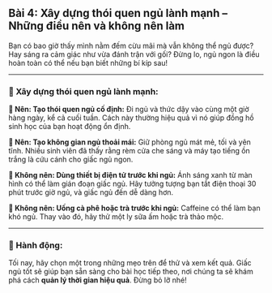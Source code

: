 ## Bài 4: Xây dựng thói quen ngủ lành mạnh – Những điều nên và không nên làm

Bạn có bao giờ thấy mình nằm đếm cừu mãi mà vẫn không thể ngủ được? Hay sáng ra cảm giác như vừa đánh trận với gối? Đừng lo, ngủ ngon là điều hoàn toàn có thể nếu bạn biết những bí kíp sau!

---

### 📌 Xây dựng thói quen ngủ lành mạnh:

**🔹 Nên: Tạo thói quen ngủ cố định:**
Đi ngủ và thức dậy vào cùng một giờ hàng ngày, kể cả cuối tuần. Cách này thường hiệu quả vì nó giúp đồng hồ sinh học của bạn hoạt động ổn định. 

**🔹 Nên: Tạo không gian ngủ thoải mái:**
Giữ phòng ngủ mát mẻ, tối và yên tĩnh. Nhiều sinh viên đã thấy rằng rèm cửa che sáng và máy tạo tiếng ồn trắng là cứu cánh cho giấc ngủ ngon.

**🔹 Không nên: Dùng thiết bị điện tử trước khi ngủ:**
Ánh sáng xanh từ màn hình có thể làm gián đoạn giấc ngủ. Hãy tưởng tượng bạn tắt điện thoại 30 phút trước giờ ngủ, và giấc ngủ đến dễ dàng hơn.

**🔹 Không nên: Uống cà phê hoặc trà trước khi ngủ:**
Caffeine có thể làm bạn khó ngủ. Thay vào đó, hãy thử một ly sữa ấm hoặc trà thảo mộc.

---

### 🚀 Hành động:

Tối nay, hãy chọn một trong những mẹo trên để thử và xem kết quả. Giấc ngủ tốt sẽ giúp bạn sẵn sàng cho bài học tiếp theo, nơi chúng ta sẽ khám phá cách **quản lý thời gian hiệu quả**. Đừng bỏ lỡ nhé!
